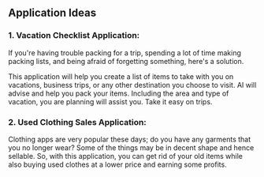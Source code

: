 ## Application Ideas

### 1. Vacation Checklist Application:

If you're having trouble packing for a trip, spending a lot of time making packing lists, and being afraid of forgetting something, here's a solution. 

This application will help you create a list of items to take with you on vacations, business trips, or any other destination you choose to visit. AI will advise and help you pack your items. 
Including the area and type of vacation, you are planning will assist you. 
Take it easy on trips.


### 2. Used Clothing Sales Application:

Clothing apps are very popular these days; do you have any garments that you no longer wear? Some of the things may be in decent shape and hence sellable. So, with this application, you can get rid of your old items while also buying used clothes at a lower price and earning some profits.

